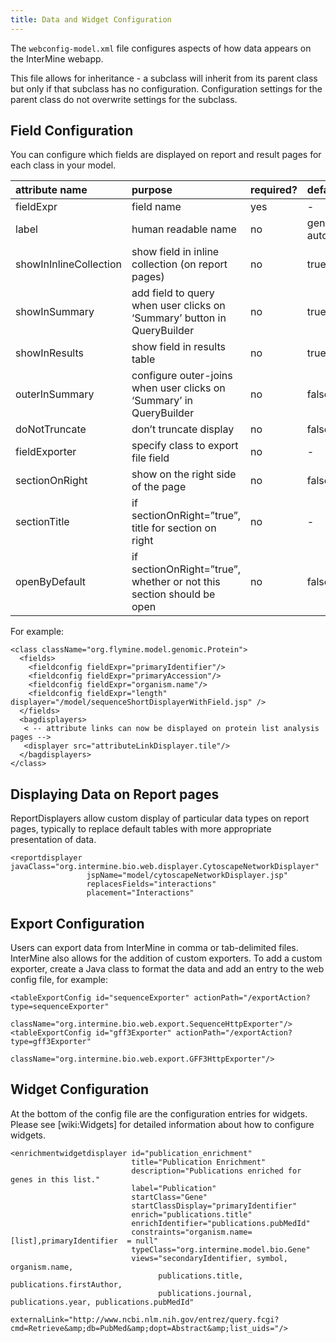 ```yaml
---
title: Data and Widget Configuration
---
```


The `webconfig-model.xml` file configures aspects of how data appears on the InterMine webapp.

This file allows for inheritance - a subclass will inherit from its parent class but only if that subclass has no configuration. Configuration settings for the parent class do not overwrite settings for the subclass.

## Field Configuration

You can configure which fields are displayed on report and result pages for each class in your model.

| attribute name | purpose | required? | default |
| :--- | :--- | :--- | :--- |
| fieldExpr | field name | yes | - |
| label | human readable name | no | generated automatically |
| showInInlineCollection | show field in inline collection \(on report pages\) | no | true |
| showInSummary | add field to query when user clicks on ‘Summary’ button in QueryBuilder | no | true |
| showInResults | show field in results table | no | true |
| outerInSummary | configure outer-joins when user clicks on ‘Summary’ in QueryBuilder | no | false |
| doNotTruncate | don’t truncate display | no | false |
| fieldExporter | specify class to export file field | no | - |
| sectionOnRight | show on the right side of the page | no | false |
| sectionTitle | if sectionOnRight=”true”, title for section on right | no | - |
| openByDefault | if sectionOnRight=”true”, whether or not this section should be open | no | false |

For example:

```text
<class className="org.flymine.model.genomic.Protein">
  <fields>
    <fieldconfig fieldExpr="primaryIdentifier"/>
    <fieldconfig fieldExpr="primaryAccession"/>
    <fieldconfig fieldExpr="organism.name"/>
    <fieldconfig fieldExpr="length" displayer="/model/sequenceShortDisplayerWithField.jsp" />
  </fields>
  <bagdisplayers>
   < -- attribute links can now be displayed on protein list analysis pages -->
   <displayer src="attributeLinkDisplayer.tile"/>
  </bagdisplayers>
</class>
```

## Displaying Data on Report pages

ReportDisplayers allow custom display of particular data types on report pages, typically to replace default tables with more appropriate presentation of data.

```markup
<reportdisplayer javaClass="org.intermine.bio.web.displayer.CytoscapeNetworkDisplayer"
                 jspName="model/cytoscapeNetworkDisplayer.jsp"
                 replacesFields="interactions"
                 placement="Interactions"
```

## Export Configuration

Users can export data from InterMine in comma or tab-delimited files. InterMine also allows for the addition of custom exporters. To add a custom exporter, create a Java class to format the data and add an entry to the web config file, for example:

```markup
<tableExportConfig id="sequenceExporter" actionPath="/exportAction?type=sequenceExporter"
                   className="org.intermine.bio.web.export.SequenceHttpExporter"/>
<tableExportConfig id="gff3Exporter" actionPath="/exportAction?type=gff3Exporter"
                   className="org.intermine.bio.web.export.GFF3HttpExporter"/>
```

## Widget Configuration

At the bottom of the config file are the configuration entries for widgets. Please see \[wiki:Widgets\] for detailed information about how to configure widgets.

```markup
<enrichmentwidgetdisplayer id="publication_enrichment"
                           title="Publication Enrichment"
                           description="Publications enriched for genes in this list."
                           label="Publication"
                           startClass="Gene"
                           startClassDisplay="primaryIdentifier"
                           enrich="publications.title"
                           enrichIdentifier="publications.pubMedId"
                           constraints="organism.name=[list],primaryIdentifier  = null"
                           typeClass="org.intermine.model.bio.Gene"
                           views="secondaryIdentifier, symbol, organism.name,
                                 publications.title, publications.firstAuthor,
                                 publications.journal, publications.year, publications.pubMedId"
                           externalLink="http://www.ncbi.nlm.nih.gov/entrez/query.fcgi?cmd=Retrieve&amp;db=PubMed&amp;dopt=Abstract&amp;list_uids="/>
```

